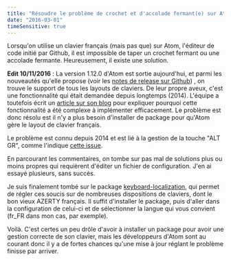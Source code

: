 ```yaml
---
title: "Résoudre le problème de crochet et d'accolade fermant(e) sur Atom"
date: "2016-03-01"
timeSensitive: true
---
```


Lorsqu'on utilise un clavier français (mais pas que) sur Atom, l'éditeur de
code initié par Github, il est impossible de taper un crochet fermant ou une
accolade fermante. Heureusement, il existe une solution.

<span class="more"></span>

**Edit 10/11/2016** : La version 1.12.0 d'Atom est sortie aujourd'hui, et parmi
les nouveautés qu'elle propose (voir les [notes de release sur
Github](https://github.com/atom/atom/releases/tag/v1.12.0)) , on trouve le
support de tous les layouts de claviers. De leur propre aveux, c'est une
fonctionnalité qui était demandée depuis longtemps (2014). L'équipe a toutefois
écrit un [article sur son
blog](http://blog.atom.io/2016/10/17/the-wonderful-world-of-keyboards.html)
pour expliquer pourquoi cette fonctionnalité a été complexe à implémenter
efficacement. Le problème est donc résolu est il n'y a plus besoin d'installer
de package pour qu'Atom gère le layout de clavier français.

Le problème est connu depuis 2014 et est lié à la gestion de la touche "ALT
GR", comme l'indique [cette
issue](https://github.com/atom/atom-keymap/issues/35).

En parcourant les commentaires, on tombe sur pas mal de solutions plus ou moins
propres qui requièrent d'éditer un fichier de configuration. J'en ai essayé
plusieurs, sans succès.

Je suis finalement tombé sur le package
[keyboard-localization](https://atom.io/packages/keyboard-localization), qui
permet de régler ces soucis sur de nombreuses dispositions de claviers, dont le
bon vieux AZERTY français. Il suffit d'installer le package, puis d'aller dans
la configuration de celui-ci et de sélectionner la langue qui vous convient
(fr_FR dans mon cas, par exemple).

Voilà. C'est certes un peu drôle d'avoir à installer un package pour avoir une
gestion correcte de son clavier, mais les développeurs d'Atom sont au courant
donc il y a de fortes chances qu'une mise à jour réglant le problème finisse
par arriver.
